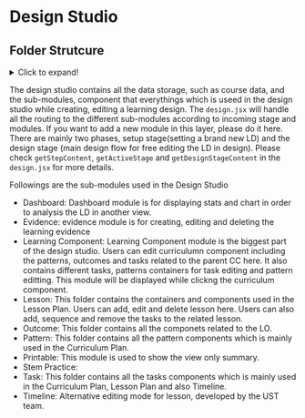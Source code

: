 # Design Studio

## Folder Strutcure
<details>
  <summary>Click to expand!</summary>

 <p>

```
resource/js
|-- design
|       |- component
|       |- dashboard
|       |   |- ...
|       |- evidence
|       |   |- ...
|       |- learningComponent
|       |   |- ...
|       |- lesson        
|       |   |- ...
|       |- outcome        
|       |   |- ...
|       |- pattern        
|       |   |- ...
|       |- printable        
|       |   |- ...
|       |- stem practice        
|       |   |- ...
|       |- task        
|       |   |- ...
|       |- timeline        
|       |   |- ...
|-- ...
```

</p>
</details>

The design studio contains all the data storage, such as course data, and the sub-modules, component that everythings which is useed in the design studio while creating, editing a learning design. The ```design.jsx``` will handle all the routing to the different sub-modules according to incoming stage and modules. If you want to add a new module in this layer, please do it here. There are mainly two phases, setup stage(setting a brand new LD) and the design stage (main design flow for free editing the LD in design). Please check ```getStepContent```, ```getActiveStage``` and ```getDesignStageContent``` in the ```design.jsx``` for more details.

Followings are the sub-modules used in the Design Studio
* Dashboard: Dashboard module is for displaying stats and chart in order to analysis the LD in another view.
* Evidence: evidence module is for creating, editing and deleting the learning evidence
* Learning Component: Learning Component module is the biggest part of the design studio. Users can edit curriculumn component including the patterns, outcomes and tasks related to the parent CC here. It also contains different tasks, patterns containers for task editing and pattern editting. This module will be displayed while clickng the curriculum component.
* Lesson: This folder contains the containers and components used in the Lesson Plan. Users can add, edit and delete lesson here. Users can also add, sequence and remove the tasks to the related lesson.
* Outcome: This folder contains all the componets related to the LO.
* Pattern: This folder contains all the pattern components which is mainly used in the Curriculum Plan.
* Printable: This module is used to show the view only summary.
* Stem Practice: 
* Task: This folder contains all the tasks components which is mainly used in the Curriculum Plan, Lesson Plan and also Timeline.
* Timeline:  Alternative editing mode for lesson, developed by the UST team.
